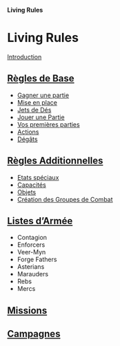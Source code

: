 **Living Rules**

# Living Rules

[Introduction](introduction.md)

## [Règles de Base](core/contents.md)
+ [Gagner une partie](core/howtowin.md)
+ [Mise en place](core/setup.md)
+ [Jets de Dés](core/tests.md)
+ [Jouer une Partie](core/playing.md)
+ [Vos premières parties](core/firstplay.md)
+ [Actions](core/actions.md)
+ [Dégâts](core/damages.md)


## [Règles Additionnelles](additional/contents.md)
+ [Etats spéciaux](additional/special.md)
+ [Capacités](additional/abilities.md)
+ [Objets](additional/items.md)
+ [Création des Groupes de Combat](additional/teams.md)


## [Listes d’Armée](armies/contents.md)
+ Contagion
+ Enforcers
+ Veer-Myn
+ Forge Fathers
+ Asterians
+ Marauders
+ Rebs
+ Mercs


## [Missions](missions/contents.md)


## [Campagnes](campaign/contents.md)
